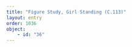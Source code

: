 ```yaml
---
title: "Figure Study, Girl Standing (C.113)"
layout: entry
order: 1036
object:
    - id: "36"
---
```

